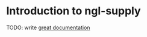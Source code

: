 # Introduction to ngl-supply

TODO: write [great documentation](http://jacobian.org/writing/what-to-write/)
